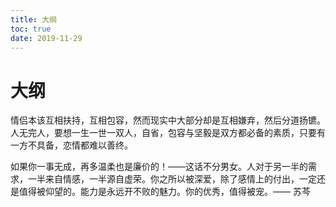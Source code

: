 ```yaml
---
title: 大纲
toc: true
date: 2019-11-29
---
```

# 大纲

情侣本该互相扶持，互相包容，然而现实中大部分却是互相嫌弃，然后分道扬镳。人无完人，要想一生一世一双人，自省，包容与坚毅是双方都必备的素质，只要有一方不具备，恋情都难以善终。

如果你一事无成，再多温柔也是廉价的！——这话不分男女。人对于另一半的需求，一半来自情感，一半源自虚荣。你之所以被深爱，除了感情上的付出，一定还是值得被仰望的。能力是永远开不败的魅力。你的优秀，值得被宠。 ​​​​ —— 苏芩 ​​​​
